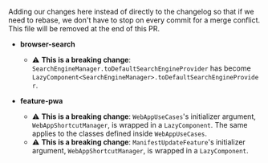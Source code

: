 Adding our changes here instead of directly to the changelog so that if we need to rebase, we don't
have to stop on every commit for a merge conflict. This file will be removed at the end of this PR.

* **browser-search**
  * ⚠️ **This is a breaking change**: `SearchEngineManager.toDefaultSearchEngineProvider` has become `LazyComponent<SearchEngineManager>.toDefaultSearchEngineProvider`.

* **feature-pwa**
  * ⚠️ **This is a breaking change**: `WebAppUseCases`'s initializer argument, `WebAppShortcutManager`, is wrapped in a `LazyComponent`. The same applies to the classes defined inside `WebAppUseCases`.
  * ⚠️ **This is a breaking change**: `ManifestUpdateFeature`'s initializer argument, `WebAppShortcutManager`, is wrapped in a `LazyComponent`.
